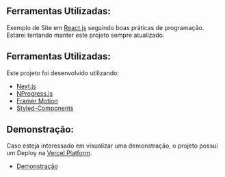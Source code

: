 ## Ferramentas Utilizadas:

Exemplo de Site em [React.js](https://reactjs.org/) seguindo boas práticas de programação.
Estarei tentando manter este projeto sempre atualizado.

## Ferramentas Utilizadas:

Este projeto foi desenvolvido utilizando:

- [Next.js](https://nextjs.org/)
- [NProgress.js](https://ricostacruz.com/nprogress/)
- [Framer Motion](https://www.framer.com/motion/)
- [Styled-Components](https://styled-components.com/)

## Demonstração:

Caso esteja interessado em visualizar uma demonstração, o projeto possui um Deploy na [Vercel Platform](https://vercel.com/new?utm_medium=default-template&filter=next.js&utm_source=create-next-app&utm_campaign=create-next-app-readme).

- [Demonstração](https://next-nprogress-motion.vercel.app/)
